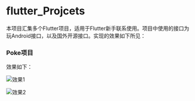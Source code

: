 # flutter_Projcets

本项目汇集多个Flutter项目，适用于Flutter新手联系使用。项目中使用的接口为玩Android接口，以及国外开源接口。实现的效果如下所见：

### Poke项目
效果如下：

![效果1](https://user-images.githubusercontent.com/49055241/118459886-c4056a80-b72e-11eb-888d-5f79cea4cc11.jpg)

![效果2](https://user-images.githubusercontent.com/49055241/118459898-c5369780-b72e-11eb-94aa-fc2d3355c66b.jpg)


